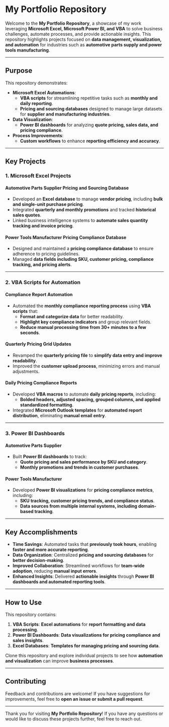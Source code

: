 # My Portfolio Repository  

Welcome to the **My Portfolio Repository**, a showcase of my work leveraging **Microsoft Excel, Microsoft Power BI, and VBA** to solve business challenges, automate processes, and provide actionable insights. This repository highlights projects focused on **data management, visualization, and automation** for industries such as **automotive parts supply and power tools manufacturing**.  

---

## **Purpose**  
This repository demonstrates:  
- **Microsoft Excel Automations**:  
  - **VBA scripts** for streamlining repetitive tasks such as **monthly and daily reporting**.  
  - **Pricing and sourcing databases** designed to manage large datasets for **supplier and manufacturing industries**.  
- **Data Visualization**:  
  - **Power BI dashboards** for analyzing **quote pricing, sales data, and pricing compliance**.  
- **Process Improvements**:  
  - **Custom workflows** to enhance **reporting efficiency and accuracy**.  

---

## **Key Projects**  

### **1. Microsoft Excel Projects**  
#### **Automotive Parts Supplier Pricing and Sourcing Database**  
- Developed an **Excel database** to manage **vendor pricing**, including **bulk and single-unit purchase pricing**.  
- Integrated **quarterly and monthly promotions** and tracked **historical sales quotes**.  
- Linked business intelligence systems to **automate sales quantity tracking and invoice pricing**.  

#### **Power Tools Manufacturer Pricing Compliance Database**  
- Designed and maintained a **pricing compliance database** to ensure adherence to pricing guidelines.  
- Managed **data fields including SKU, customer pricing, compliance tracking, and pricing alerts**.  

---

### **2. VBA Scripts for Automation**  
#### **Compliance Report Automation**  
- Automated the **monthly compliance reporting process** using **VBA scripts** that:  
  - **Format and categorize data** for better readability.  
  - **Highlight key compliance indicators** and group relevant fields.  
  - **Reduce manual processing time from 30+ minutes to a few seconds**.  

#### **Quarterly Pricing Grid Updates**  
- Revamped the **quarterly pricing file** to **simplify data entry and improve readability**.  
- Improved the **customer upload process**, minimizing errors and manual adjustments.  

#### **Daily Pricing Compliance Reports**  
- Developed **VBA macros** to automate **daily pricing reports**, including:  
  - **Bolded headers, adjusted spacing, grouped columns, and applied standardized formatting**.  
- Integrated **Microsoft Outlook templates** for **automated report distribution**, eliminating **manual email entry**.  

---

### **3. Power BI Dashboards**  
#### **Automotive Parts Supplier**  
- Built **Power BI dashboards** to track:  
  - **Quote pricing and sales performance by SKU and category**.  
  - **Monthly promotions and trends in customer purchases**.  

#### **Power Tools Manufacturer**  
- Developed **Power BI visualizations** for **pricing compliance metrics**, including:  
  - **SKU tracking, customer pricing trends, and compliance status**.  
  - **Data sources from multiple internal systems, including domain-based tracking**.  

---

## **Key Accomplishments**  
- **Time Savings**: Automated tasks that **previously took hours**, enabling **faster and more accurate reporting**.  
- **Data Organization**: Centralized **pricing and sourcing databases** for **better decision-making**.  
- **Improved Collaboration**: Streamlined workflows for **team-wide adoption**, reducing **manual input errors**.  
- **Enhanced Insights**: Delivered **actionable insights** through **Power BI dashboards and automated reporting tools**.  

---

## **How to Use**  
This repository contains:  
1. **VBA Scripts**: **Excel automations** for **report formatting and data processing**.  
2. **Power BI Dashboards**: **Data visualizations for pricing compliance and sales insights**.  
3. **Excel Databases**: **Templates for managing pricing and sourcing data**.  

Clone this repository and explore individual projects to see how **automation and visualization** can improve **business processes**.  

---

## **Contributing**  
Feedback and contributions are welcome! If you have suggestions for improvements, feel free to **open an issue or submit a pull request**.  

---

Thank you for visiting **My Portfolio Repository**! If you have any questions or would like to discuss these projects further, feel free to reach out.  

